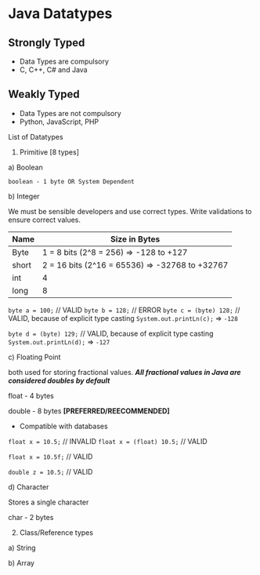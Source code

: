 # Java Datatypes


## Strongly Typed

- Data Types are compulsory
- C, C++, C# and Java

## Weakly Typed

- Data Types are not compulsory
- Python, JavaScript, PHP


List of Datatypes

1. Primitive [8 types]

  a) Boolean

    boolean - 1 byte OR System Dependent


  b) Integer

  We must be sensible developers and use correct types.
  Write validations to ensure correct values.

  |Name|Size in Bytes|
  |----|-------------|
  |Byte|1 = 8 bits (2^8 = 256) => -128 to +127|
  |short|2 = 16 bits (2^16 = 65536) => -32768 to +32767|
  |int|4|
  |long|8|

  `byte a = 100;` // VALID
  `byte b = 128;` // ERROR
  `byte c = (byte) 128;` // VALID, because of explicit type casting
  `System.out.printLn(c);` => `-128`

  `byte d = (byte) 129;` // VALID, because of explicit type casting
  `System.out.printLn(d);` => `-127`


  c) Floating Point

  both used for storing fractional values.
  ***All fractional values in Java are considered doubles by default***

  float - 4 bytes

  double - 8 bytes **[PREFERRED/REECOMMENDED]**
  - Compatible with databases

  `float x = 10.5;` // INVALID
  `float x = (float) 10.5;` // VALID

  `float x = 10.5f;` // VALID

  `double z = 10.5;` // VALID


  d) Character

  Stores a single character

  char - 2 bytes


2. Class/Reference types

  a) String

  b) Array
